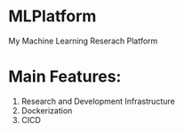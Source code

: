 # MLPlatform

My Machine Learning Reserach Platform

# Main Features:
1. Research and Development Infrastructure
2. Dockerization
3. CICD
